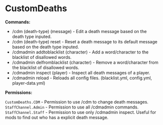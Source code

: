 # CustomDeaths

**Commands:**
- /cdm (death-type) (message) - Edit a death message based on the death type inputed.
- /cdm (death-type) reset - Reset a death message to its default message based on the death type inputed.
- /cdmadmin addtoblacklist (character) - Add a word/character to the blacklist of disallowed words.
- /cdmadmin delfromblacklist (character) - Remove a word/character from the blacklist of disallowed words.
- /cdmadmin inspect (player) - Inspect all death messages of a player.
- /cdmadmin reload - Reloads all config files. (blacklist.yml, config.yml, player-data.yml)

**Permissions:**

`CustomDeaths.CDM` - Permission to use /cdm to change death messages.
`StaffChannel.Admin` - Permission to use all /cdmadmin commands.
`StaffChannel.Staff` - Permission to use only /cdmadmin inspect. Useful for mods to find out who has a explicit death message.
